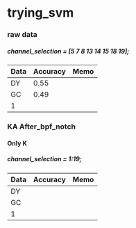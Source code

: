 # trying_svm
### raw data
##### channel_selection = [5 7 8 13 14 15 18 19];
|Data|Accuracy|Memo|
|------|---|---|
|DY|0.55||
|GC|0.49||
|1|||


### KA After_bpf_notch
#### Only K
##### channel_selection = 1:19;
|Data|Accuracy|Memo|
|------|---|---|
|DY|||
|GC|||
|1|||
